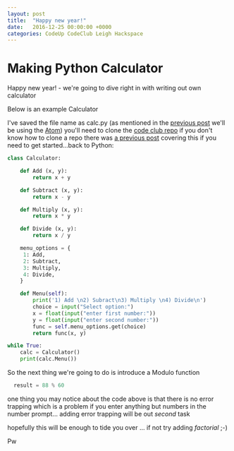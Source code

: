 ```yaml
---
layout: post
title:  "Happy new year!"
date:   2016-12-25 00:00:00 +0000
categories: CodeUp CodeClub Leigh Hackspace
---
```


Making Python Calculator
================

Happy new year! - we're going to dive right in with writing out own calculator

Below is an example Calculator

I've saved the file name as calc.py
(as mentioned in the [previous post][4] we'll be using the [Atom][2])
 you'll need to clone the [code club repo][5] if you don't know how to clone a repo there was [a previous post][6] covering this if you need to get started...back to Python:


```python
class Calculator:

    def Add (x, y):
        return x + y

    def Subtract (x, y):
        return x - y

    def Multiply (x, y):
        return x * y

    def Divide (x, y):
        return x / y

    menu_options = {
     1: Add,
     2: Subtract,
     3: Multiply,
     4: Divide,
    }

    def Menu(self):
        print('1) Add \n2) Subract\n3) Multiply \n4) Divide\n')
        choice = input("Select option:")
        x = float(input("enter first number:"))
        y = float(input("enter second number:"))
        func = self.menu_options.get(choice)
        return func(x, y)

while True:
    calc = Calculator()
    print(calc.Menu())

```
So the next thing we're going to do is introduce a Modulo function

```python
  result = 88 % 60
  ```

  one thing you may notice about the code above is that there is no error trapping which is a problem if you enter anything but numbers in the number prompt... adding error trapping will be out _second_ task

hopefully this will be enough to tide you over ... if not try adding _factorial_ ;-)

Pw

[1]:https://www.python.org/
[2]:https://atom.io/
[3]:https://www.codecademy.com/
[4]:https://leigh-hackspace.github.io/codeclub/codeup/codeclub/leigh/hackspace/2016/12/15/getting-started-with-python.html
[5]:https://github.com/leigh-hackspace/codeclub
[6]:https://leigh-hackspace.github.io/codeclub/codeup/codeclub/leigh/hackspace/2016/10/17/gitting-started.html
